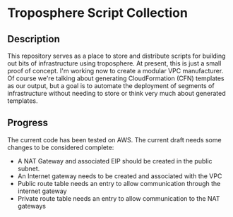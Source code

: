 # Troposphere Script Collection

## Description

This repository serves as a place to store and distribute scripts for building
out bits of infrastructure using troposphere. At present, this is just a small
proof of concept. I'm working now to create a modular VPC manufacturer. Of
course we're talking about generating CloudFormation (CFN) templates as our
output, but a goal is to automate the deployment of segments of infrastructure
without needing to store or think very much about generated templates.

## Progress

The current code has been tested on AWS. The current draft needs some
changes to be considered complete:

- A NAT Gateway and associated EIP should be created in the public subnet.
- An Internet gateway needs to be created and associated with the VPC
- Public route table needs an entry to allow communication through the
  internet gateway
- Private route table needs an entry to allow communication to the NAT
  gateways

